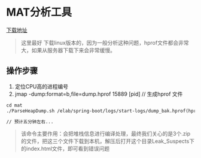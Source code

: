 # MAT分析工具

[下载地址](http://www.eclipse.org/mat/downloads.php)

> 这里最好 下载linux版本的，因为一般分析这种问题，hprof文件都会非常大，如果从服务器下载下来会非常缓慢。

## 操作步骤

1. 定位CPU高的进程编号
2. jmap -dump:format=b,file=dump.hprof 15889 [pid]    // 生成hprof 文件

```tex
cd mat
./ParseHeapDump.sh /elab/spring-boot/logs/start-logs/dump_bak.hprof(hprof文件地址)  org.eclipse.mat.api:suspects org.eclipse.mat.api:overview org.eclipse.mat.api:top_components

// 预计五分钟左右...
```

> 该命令主要作用：会把堆栈信息进行编译处理，最终我们关心的是3个.zip的文件，把这三个文件下载到本机，解压后打开这个目录Leak_Suspects下的index.html文件，即可看到错误问题 